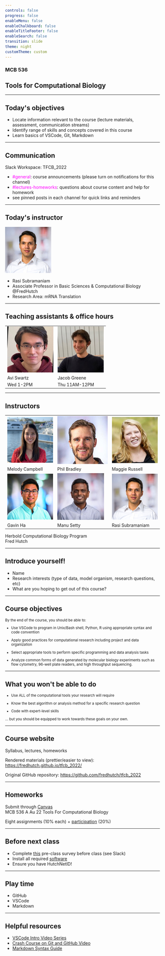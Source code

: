 ```yaml
---
controls: false
progress: false
enableMenu: false
enableChalkboard: false
enableTitleFooter: false
enableSearch: false
transition: slide
theme: night
customTheme: custom
---
```



### MCB 536

## Tools for Computational Biology

---

## Today's objectives


- Locate information relevant to the course (lecture materials, assessment, communication streams)
- Identify range of skills and concepts covered in this course
- Learn basics of VSCode, Git, Markdown

---

## Communication

Slack Workspace: TFCB_2022

- <span style="color:magenta;">#general</span>: course announcements (please turn on notifications for this channel)
- <span style="color:magenta;">#lectures-homeworks</span>: questions about course content and help for homework
- see pinned posts in each channel for quick links and reminders

---

## Today's instructor

<img src="./img/instructors/arvind-rasi-subramaniam.jpg" style="width:150px;"/>

- Rasi Subramaniam
- Associate Professor in Basic Sciences & Computational Biology @FredHutch
- Research Area: mRNA Translation


---

## Teaching assistants & office hours

<table>
<tr>
<td>
<img src="./img/instructors/avi-swartz.jpeg" style="width:150px;"/> 
</td>
<td>
<img src="./img/instructors/jacob-greene.jpeg"  style="width:150px;"/> 
</td>
</tr>
<tr>
<td> 
Avi Swartz
</td>
<td> 
Jacob Greene 
</td>
</tr>
<tr>
<td>
Wed 1-2PM
</td>
<td>Thu 11AM-12PM
</td>
</tr>
</table>



---

## Instructors

<table>
<tr>
<td>
<img src="./img/instructors/melody-campbell.png" style="width:150px;">
</td>
<td>
<img src="./img/instructors/philip-bradley.jpg" style="width:165px;">
</td>
<td>
<img src="./img/instructors/maggie-russell.jpeg" style="width:150px;">
</td>
</tr>
<tr>
<td>
Melody Campbell
</td>
<td>
Phil Bradley
</td>
<td>
Maggie Russell
</td>
</tr>
<tr>
<td>
<img src="./img/instructors/gavin-ha.jpg" style="width:150px;">
</td>
<td>
<img src="./img/instructors/manu-setty.jpeg" style="width:152px;">
</td>
<td>
<img src="./img/instructors/arvind-rasi-subramaniam.jpg" style="width:150px;">
</td>
</tr>
<tr>
<td>
Gavin Ha
</td>
<td>
Manu Setty
</td>
<td>
Rasi Subramaniam
</td>
</tr>
</table>



Herbold Computational Biology Program  
Fred Hutch

---

## Introduce yourself!

- Name
- Research interests (type of data, model organism, research questions, etc)
- What are you hoping to get out of this course?

---

## Course objectives

<div style="font-size: smaller;">
By the end of the course, you should be able to:

- Use VSCode to program in Unix/Bash shell, Python, R using appropriate syntax and code convention

- Apply good practices for computational research including project and data organization

- Select appropriate tools to perform specific programming and data analysis tasks

- Analyze common forms of data generated by molecular biology experiments such as flow cytometry, 96-well plate readers, and high throughput sequencing.

</div>

---

## What you won't be able to do

<div style="font-size: smaller;">

- Use ALL of the computational tools your research will require

- Know the best algorithm or analysis method for a specific research question

- Code with expert-level skills

... but you should be equipped to work towards these goals on your own.

</div>

<!-- 
- Learn outside class. You will get most benefit if you spend time studying on your own on the internet.
- Learning curve will be steep. Your ability to do things will be limited for a while. This is quite normal.
- You are really learning a new language and also a new way of thinking about problems and solving them. So it will take time to get comfortable.
- Think of this class as a rapid tour through Africa or Europe or South America where everyone speaks a different language than you. You can appreciate what is there, but to be comfortable or get really good, you need to spend lot of time immersed in that culture. 
-->

---

## Course website

Syllabus, lectures, homeworks

Rendered materials (prettier/easier to view):  
https://fredhutch.github.io/tfcb_2022/

Original GitHub repository:
https://github.com/fredhutch/tfcb_2022

---

## Homeworks

Submit through <a href="http://canvas.uw.edu/">Canvas</a>   
MCB 536 A Au 22
Tools For Computational Biology

<p>

Eight assignments (10% each) + [participation](https://github.com/FredHutch/tfcb_2022/blob/master/lectures/lecture01/participation_rubric.md) (20%)

---

## Before next class

- Complete [this](https://forms.gle/h8Xpaiu49baTdP7SA) pre-class survey before class (see Slack)
- Install all required [software](https://github.com/FredHutch/tfcb_2022/blob/master/software/README.md)
- Ensure you have HutchNetID!


---

## Play time

- GitHub
- VSCode
- Markdown

---

## Helpful resources

- [VSCode Intro Video Series](https://code.visualstudio.com/docs/getstarted/introvideos)
- [Crash Course on Git and GitHub Video](https://www.youtube.com/watch?v=RGOj5yH7evk)
- [Markdown Syntax Guide](https://guides.github.com/features/mastering-markdown/)

<!-- 

Demo outline

GitHub
- Create new Github project
- Fork GitHub Project
- Clone from GitHub

VScode
- Interface: File explorer, command line, git, extensions
- Git add, commit, push, pull

Markdown
- Cover syntax https://guides.github.com/features/mastering-markdown/
- Live Preview in VSCode 

-->